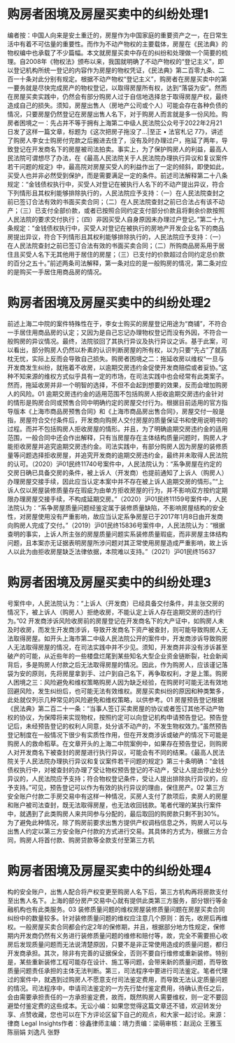 # 购房者困境及房屋买卖中的纠纷处理1

编者按：中国人向来是安土重迁的，房屋作为中国家庭的重要资产之一，在日常生活中有着不可估量的重要性。而作为不动产物权的主要载体，房屋在《民法典》的物权编中也承载了不少篇幅。本文就房屋买卖中存在的纠纷和处理做一个简要的梳理。自2008年《物权法》颁布以来，我国就明确了不动产物权的“登记主义”，即以登记机构所统一登记的内容作为房屋的物权凭证，《民法典》第二百零九条、二百一十条对此分别有规定。根据不动产物权“登记主义”，购房者在房屋买卖中的第一要务就是尽快完成房产的物权登记，以取得房屋所有权，达到“落袋为安”。然而在房屋买卖实践中，仍然会有部分购房人过于自信地选择怠于取得房屋产权，最终造成自己的损失。须知，房屋出售人（房地产公司或个人）可能会存在各种负债的情况，只要房屋仍然登记在房屋出售人名下，对于购房人而言就是多一份风险。购房者困境之一：先占并不等于拥有上海第二中级人民法院公众号于2022年2月21日发了这样一篇文章，标题为《这次把房子拖没了…|至正 • 法官札记 77》，讲述了购房人李女士购房付完款之后搬进去住了，没有及时办理过户，拖延了两年，导致登记在开发商名下的房屋被司法拍卖。事实上，为了保护购房人的利益，最高人民法院可谓想尽了办法，在《最高人民法院关于人民法院办理执行异议和复议案件若干问题的规定》中，最高院对房屋买受人的利益作出了一定的倾斜，即使如此，买受人也并非必然受到保护，而是需要满足一定的条件。前述司法解释第二十八条规定：“金钱债权执行中，买受人对登记在被执行人名下的不动产提出异议，符合下列情形且其权利能够排除执行的，人民法院应予支持：（一）在人民法院查封之前已签订合法有效的书面买卖合同；（二）在人民法院查封之前已合法占有该不动产；（三）已支付全部价款，或者已按照合同约定支付部分价款且将剩余价款按照人民法院的要求交付执行；（四）非因买受人自身原因未办理过户登记。”第二十九条规定：“金钱债权执行中，买受人对登记在被执行的房地产开发企业名下的商品房提出异议，符合下列情形且其权利能够排除执行的，人民法院应予支持：（一）在人民法院查封之前已签订合法有效的书面买卖合同；（二）所购商品房系用于居住且买受人名下无其他用于居住的房屋；（三）已支付的价款超过合同约定总价款的百分之五十。”前述两条司法解释，第一条对应的是一般购房的情况，第二条对应的是购买一手居住用商品房的情况。

# 购房者困境及房屋买卖中的纠纷处理2

前述上海二中院的案件特殊性在于，李女士购买的房屋登记用途为“商铺”，不符合一手居住用商品房的认定；又因为是自己忘记办理物权登记而没有外因，不符合一般购房的异议情况。最终，法院驳回了其执行异议及执行异议之诉。基于此案，可以看出，部分购房人仍然以朴素的认识判断房屋的所有权，以为只要“先占”了就高枕无忧，实际上反而会导致自己损失。购房者困境之二：拖延收房以维权“一旦与开发商发生纠纷，就拖着不收房，以逾期交房违约金促使开发商赔偿或者妥协。”这种不知来源的维权方式似乎具有一定的市场，在司法实践中也会经常有此类案子。然而，拖延收房并非一个明智的选择，不但不会起到想要的效果，反而会增加购房人的风险。01 逾期交房违约金的适用范围不包括购房人拒收逾期交房违约金针对的情形是购房合同或预售合同中明确约定的房屋交付行为。根据目前适用的官方指导版本《上海市商品房预售合同》和《上海市商品房出售合同》，房屋交付一般是指，房屋符合交付条件后，开发商向购房人交付房屋的质量保证书和使用说明书的过程。而并不包括购房人拒收房屋的情形。并且，为了明确逾期交房违约金的适用范围，一般合同中还会作出解释，只有当房屋存在主体结构质量问题时，购房人才能拒收房屋并追究逾期交房违约金。司法实践中，有部分购房人因为房屋的装修质量等问题选择拒收房屋，并追究开发商的逾期交房违约金，最终并未取得人民法院的认可。（2020）沪01民终11740号案件中，人民法院认为：“系争房屋在约定的交房日确已具备交房的条件，被上诉人（开发商）也提前通知了上诉人（购房人）办理房屋交接手续，因此应当认定本案中并不存在被上诉人逾期交房的情形。”“上诉人仅以房屋装修质量存在瑕疵为由单方拒收房屋的行为，并不影响双方按约定期限办理房屋交接手续，不构成延期交房。”（2020）沪01民终11159号案件中，人民法院认为：“系争房屋质量问题经鉴定属于装修质量缺陷，不影响房屋结构的安全性，对房屋使用没有严重影响，故应当认定系争房屋已于2017年1月8日由开发商向购房人完成了交付。”（2019）沪01民终15836号案件中，人民法院认为：“根据查明的事实，上诉人所主张的房屋质量问题实系装修质量瑕疵，而非房屋主体结构问题，且本案亦无证据表明房屋所涉问题对其正常使用房屋造成严重影响，故上诉人以此为由拒收房屋缺乏法律依据，本院难以支持。”（2021）沪01民终15637

# 购房者困境及房屋买卖中的纠纷处理3

号案件中，人民法院认为：“上诉人（开发商）已经具备交付条件，并主张交房的情况下，被上诉人（购房人）拒绝收房，不能认定上诉人存在逾期交房的违约行为。”02 开发商涉诉风险收房前的房屋登记在开发商名下的大产证中，如购房人未及时收房，而发生开发商涉诉，导致开发商名下资产被查封，则可能导致购房人无法取得房屋。如开头上海市第二中级人民法院公开的案件中，开发商涉诉导致购房人无法取得房屋的情况，在司法实践中并不少见。须知，开发商并非没有涉诉甚至破产的可能，从近些年的一些楼盘烂尾到某些知名大型企业资金链断裂，社会新闻背后，多是购房人付款之后无法取得房屋的情况。因此，作为购房人，应该谨记落袋为安的原则，先将房屋拿到手、过户到自己名下，再争取权利，才是上策。购房人困境之三：风险避免和维权策略购房人因为缺乏经验，在购房时可能无法有效地回避风险，发生纠纷后，也可能无法有效维权。房屋买卖纠纷的原因和种类繁多，此处就仅列示几种常见的风险避免和维权策略，以供参考。01 房屋预告登记根据《民法典》第二百二十一条：“当事人签订买卖房屋的协议或者签订其他不动产物权的协议，为保障将来实现物权，按照约定可以向登记机构申请预告登记。预告登记后，未经预告登记的权利人同意，处分该不动产的，不发生物权效力。”虽然预告登记制度在一般情况下很少有实质性作用，但在开发商涉诉或破产的情况下可能是购房人的救命稻草。在文章开头的上海二中院案例中，如果存在预告登记，则购房人对开发商名下被查封的房屋进行执行异议，可能会有不同的结果。《最高人民法院关于人民法院办理执行异议和复议案件若干问题的规定》第三十条明确：“金钱债权执行中，对被查封的办理了受让物权预告登记的不动产，受让人提出停止处分异议的，人民法院应予支持；符合物权登记条件，受让人提出排除执行异议的，应予支持。”可见，预告登记可以作为有效的执行异议的理由，保住房产。02 第三方安全账户付款二手房交易中有这样一种情况，买房人支付了款项后，卖房人的房屋和账户被司法查封，既无法取得房屋，也无法收回钱款。笔者代理的某执行案件中，就遇到了此类购房人来共同参与分配的，最后取回的购房款只剩不到30%。为了避免此种情况，除了购房前要求出售方提供产权调档信息之外，购房人可以与出售人约定以第三方安全账户付款的方式进行交易。其具体的方式为，根据三方合同，购房人将首付款、购房贷款等全款支付至第三方机

# 购房者困境及房屋买卖中的纠纷处理4

构的安全账户，出售人配合将产权变更至购房人名下后，第三方机构再将房款支付至出售人名下。上海的部分房产交易中心就有提供此类第三方服务，部分银行等金融机构也有此类服务。03 装修质量问题的维权房屋装修质量问题在房屋买卖合同纠纷中的数量较多。针对装修质量问题的维权应注意几个原则：首先，收房后再维权。一般房屋买卖合同都会约定2年的保修期，并且，根据部分地方性规定，保修期内开发商仍然有义务进行装修质量问题的维修和赔付等，故，完全不需要担心收房后发现质量问题而无法说清楚原因，只要不是非正常使用造成的质量问题，都归开发商承担。其次，除非有完善的证据保全，否则不要自行维修或重新装修。特别是，某些重新装修工程可能存在设计、施工等问题，会带来新的质量问题，而导致质量问题责任承担的主体无法判断。第三，司法程序中要进行司法鉴定。笔者代理过的案件中，就遇到过购房人不愿意支付司法鉴定费用，而导致无法认定质量问题的情况。司法程序中，申请司法鉴定的一方先行垫付鉴定费用，待确认责任之后，会由需要承担责任的一方承担鉴定费，故而，既然购房人需要维权，则一定不要回避垫付鉴定费的这些成本。无讼小编：如果您觉得这篇文章还不错，欢迎转发分享、点赞收藏，您也可以在下方评论区留下自己的观点，和大家一起讨论。来源：律商 Legal Insights作者：徐鑫律师主编：靖力责编：梁萌审核：赵润众 王雅玉 陈丽娟 刘逸凡 张野

